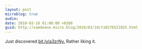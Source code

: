 ```yaml
---
layout: post
microblog: true
audio: 
date: 2010-03-10 01:00:00 +0100
guid: http://samdeane.micro.blog/2010/03/10/t10276521025.html
---
```

Just discovered [bit.ly/a3zrNy.](http://bit.ly/a3zrNy.) Rather liking it.
